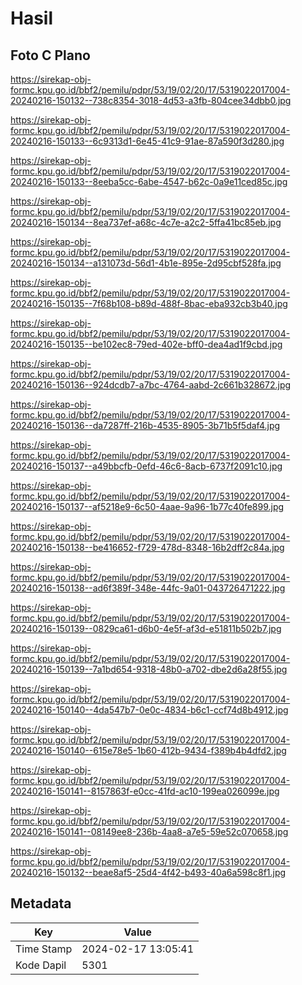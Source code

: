 # Hasil

## Foto C Plano

https://sirekap-obj-formc.kpu.go.id/bbf2/pemilu/pdpr/53/19/02/20/17/5319022017004-20240216-150132--738c8354-3018-4d53-a3fb-804cee34dbb0.jpg

https://sirekap-obj-formc.kpu.go.id/bbf2/pemilu/pdpr/53/19/02/20/17/5319022017004-20240216-150133--6c9313d1-6e45-41c9-91ae-87a590f3d280.jpg

https://sirekap-obj-formc.kpu.go.id/bbf2/pemilu/pdpr/53/19/02/20/17/5319022017004-20240216-150133--8eeba5cc-6abe-4547-b62c-0a9e11ced85c.jpg

https://sirekap-obj-formc.kpu.go.id/bbf2/pemilu/pdpr/53/19/02/20/17/5319022017004-20240216-150134--8ea737ef-a68c-4c7e-a2c2-5ffa41bc85eb.jpg

https://sirekap-obj-formc.kpu.go.id/bbf2/pemilu/pdpr/53/19/02/20/17/5319022017004-20240216-150134--a131073d-56d1-4b1e-895e-2d95cbf528fa.jpg

https://sirekap-obj-formc.kpu.go.id/bbf2/pemilu/pdpr/53/19/02/20/17/5319022017004-20240216-150135--7f68b108-b89d-488f-8bac-eba932cb3b40.jpg

https://sirekap-obj-formc.kpu.go.id/bbf2/pemilu/pdpr/53/19/02/20/17/5319022017004-20240216-150135--be102ec8-79ed-402e-bff0-dea4ad1f9cbd.jpg

https://sirekap-obj-formc.kpu.go.id/bbf2/pemilu/pdpr/53/19/02/20/17/5319022017004-20240216-150136--924dcdb7-a7bc-4764-aabd-2c661b328672.jpg

https://sirekap-obj-formc.kpu.go.id/bbf2/pemilu/pdpr/53/19/02/20/17/5319022017004-20240216-150136--da7287ff-216b-4535-8905-3b71b5f5daf4.jpg

https://sirekap-obj-formc.kpu.go.id/bbf2/pemilu/pdpr/53/19/02/20/17/5319022017004-20240216-150137--a49bbcfb-0efd-46c6-8acb-6737f2091c10.jpg

https://sirekap-obj-formc.kpu.go.id/bbf2/pemilu/pdpr/53/19/02/20/17/5319022017004-20240216-150137--af5218e9-6c50-4aae-9a96-1b77c40fe899.jpg

https://sirekap-obj-formc.kpu.go.id/bbf2/pemilu/pdpr/53/19/02/20/17/5319022017004-20240216-150138--be416652-f729-478d-8348-16b2dff2c84a.jpg

https://sirekap-obj-formc.kpu.go.id/bbf2/pemilu/pdpr/53/19/02/20/17/5319022017004-20240216-150138--ad6f389f-348e-44fc-9a01-043726471222.jpg

https://sirekap-obj-formc.kpu.go.id/bbf2/pemilu/pdpr/53/19/02/20/17/5319022017004-20240216-150139--0829ca61-d6b0-4e5f-af3d-e51811b502b7.jpg

https://sirekap-obj-formc.kpu.go.id/bbf2/pemilu/pdpr/53/19/02/20/17/5319022017004-20240216-150139--7a1bd654-9318-48b0-a702-dbe2d6a28f55.jpg

https://sirekap-obj-formc.kpu.go.id/bbf2/pemilu/pdpr/53/19/02/20/17/5319022017004-20240216-150140--4da547b7-0e0c-4834-b6c1-ccf74d8b4912.jpg

https://sirekap-obj-formc.kpu.go.id/bbf2/pemilu/pdpr/53/19/02/20/17/5319022017004-20240216-150140--615e78e5-1b60-412b-9434-f389b4b4dfd2.jpg

https://sirekap-obj-formc.kpu.go.id/bbf2/pemilu/pdpr/53/19/02/20/17/5319022017004-20240216-150141--8157863f-e0cc-41fd-ac10-199ea026099e.jpg

https://sirekap-obj-formc.kpu.go.id/bbf2/pemilu/pdpr/53/19/02/20/17/5319022017004-20240216-150141--08149ee8-236b-4aa8-a7e5-59e52c070658.jpg

https://sirekap-obj-formc.kpu.go.id/bbf2/pemilu/pdpr/53/19/02/20/17/5319022017004-20240216-150132--beae8af5-25d4-4f42-b493-40a6a598c8f1.jpg


## Metadata

| Key        | Value               |
| ---------- | ------------------- |
| Time Stamp | 2024-02-17 13:05:41 |
| Kode Dapil | 5301                |




